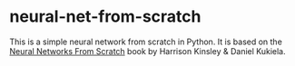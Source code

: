 # neural-net-from-scratch

This is a simple neural network from scratch in Python. It is based on the [Neural Networks From Scratch](http://nnfs.io/) book by Harrison Kinsley & Daniel Kukiela.
